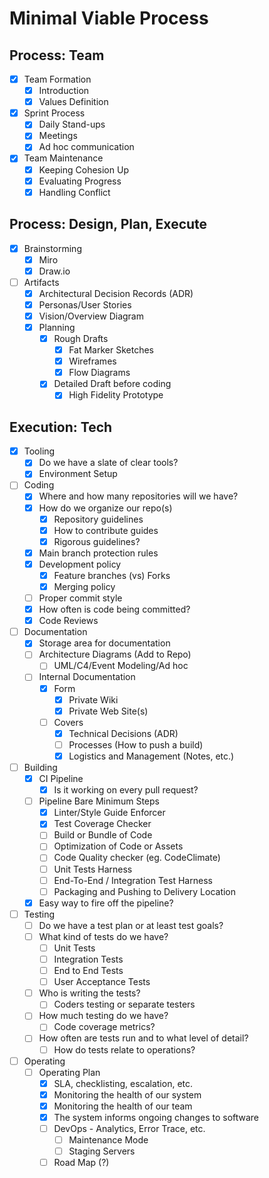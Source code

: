 # Minimal Viable Process

## Process: Team

- [x] Team Formation
  - [x] Introduction
  - [x] Values Definition
- [x] Sprint Process
  - [x] Daily Stand-ups
  - [x] Meetings
  - [x] Ad hoc communication
- [x] Team Maintenance
  - [x] Keeping Cohesion Up
  - [x] Evaluating Progress
  - [x] Handling Conflict

## Process: Design, Plan, Execute

- [x] Brainstorming
  - [x] Miro
  - [x] Draw.io
- [ ] Artifacts
  - [x] Architectural Decision Records (ADR)
  - [x] Personas/User Stories
  - [x] Vision/Overview Diagram
  - [x] Planning
    - [x] Rough Drafts
      - [x] Fat Marker Sketches
      - [x] Wireframes
      - [x] Flow Diagrams
    - [x] Detailed Draft before coding
      - [x] High Fidelity Prototype

## Execution: Tech

- [x] Tooling
  - [x] Do we have a slate of clear tools?
  - [x] Environment Setup
- [ ] Coding
  - [x] Where and how many repositories will we have?
  - [x] How do we organize our repo(s)
    - [x] Repository guidelines
    - [x] How to contribute guides
    - [x] Rigorous guidelines?
  - [x] Main branch protection rules
  - [x] Development policy
    - [x] Feature branches (vs) Forks
    - [x] Merging policy
  - [ ] Proper commit style
  - [x] How often is code being committed?
  - [x] Code Reviews
- [ ] Documentation
  - [x] Storage area for documentation
  - [ ] Architecture Diagrams (Add to Repo)
    - [ ] UML/C4/Event Modeling/Ad hoc
  - [ ] Internal Documentation
    - [x] Form
      - [x] Private Wiki
      - [x] Private Web Site(s)
    - [ ] Covers
      - [x] Technical Decisions (ADR)
      - [ ] Processes (How to push a build)
      - [x] Logistics and Management (Notes, etc.)
- [ ] Building
  - [x] CI Pipeline
    - [x] Is it working on every pull request?
  - [ ] Pipeline Bare Minimum Steps
    - [x] Linter/Style Guide Enforcer
    - [x] Test Coverage Checker
    - [ ] Build or Bundle of Code
    - [ ] Optimization of Code or Assets
    - [ ] Code Quality checker (eg. CodeClimate)
    - [ ] Unit Tests Harness
    - [ ] End-To-End / Integration Test Harness
    - [ ] Packaging and Pushing to Delivery Location
  - [x] Easy way to fire off the pipeline?
- [ ] Testing
  - [ ] Do we have a test plan or at least test goals?
  - [ ] What kind of tests do we have?
    - [ ] Unit Tests
    - [ ] Integration Tests
    - [ ] End to End Tests
    - [ ] User Acceptance Tests
  - [ ] Who is writing the tests?
    - [ ] Coders testing or separate testers
  - [ ] How much testing do we have?
    - [ ] Code coverage metrics?
  - [ ] How often are tests run and to what level of detail?
    - [ ] How do tests relate to operations?
- [ ] Operating
  - [ ] Operating Plan
    - [x] SLA, checklisting, escalation, etc.
    - [x] Monitoring the health of our system
    - [x] Monitoring the health of our team
    - [x] The system informs ongoing changes to software
    - [ ] DevOps - Analytics, Error Trace, etc.
      - [ ] Maintenance Mode
      - [ ] Staging Servers
    - [ ] Road Map (?)
